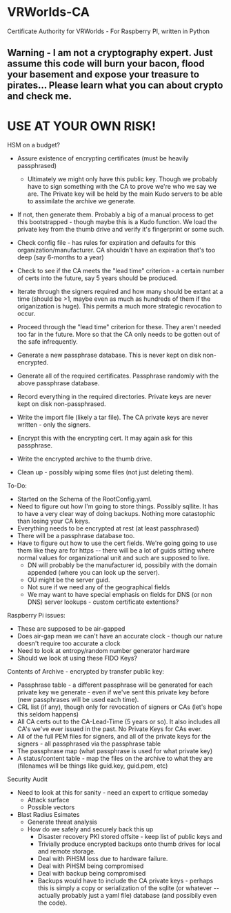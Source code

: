 # VRWorlds-CA
Certificate Authority for VRWorlds - For Raspberry PI, written in Python

## Warning - I am not a cryptography expert.  Just assume this code will burn your bacon, flood your basement and expose your treasure to pirates...  Please learn what you can about crypto and check me. 

# USE AT YOUR OWN RISK!

HSM on a budget?

 * Assure existence of encrypting certificates (must be heavily passphrased) 
   *  Ultimately we might only have this public key.  Though we probably have to sign something with the CA to prove we're who we say we are.   The Private key will be held by the main Kudo servers to be able to assimilate the archive we generate.
* If not, then generate them.  Probably a big of a manual process to get this bootstrapped - though maybe this is a Kudo function.  We load the private key from the thumb drive and verify it's fingerprint or some such.

* Check config file - has rules for expiration and defaults for this organization/manufacturer.   CA shouldn't have an expiration that's too deep (say 6-months to a year)
* Check to see if the CA meets the "lead time" criterion - a certain number of certs into the future, say 5 years should be produced.
* Iterate through the signers required and how many should be extant at a time (should be >1, maybe even as much as hundreds of them if the origanization is huge).  This permits a much more strategic revocation to occur.
* Proceed through the "lead time" criterion for these.  They aren't needed too far in the future.  More so that the CA only needs to be gotten out of the safe infrequently.
* Generate a new passphrase database.  This is never kept on disk non-encrypted.
* Generate all of the required certificates.   Passphrase randomly with the above passphrase database.
* Record everything in the required directories.   Private keys are never kept on disk non-passphrased.
* Write the import file (likely a tar file).  The CA private keys are never written - only the signers.
* Encrypt this with the encrypting cert.  It may again ask for this passphrase.
* Write the encrypted archive to the thumb drive.
* Clean up - possibly wiping some files (not just deleting them).

To-Do:
* Started on the Schema of the RootConfig.yaml.
* Need to figure out how I'm going to store things.   Possibly sqllite.   It has to have a very clear way of doing backups.  Nothing more catastophic than losing your CA keys.  
* Everything needs to be encrypted at rest (at least passphrased)
* There will be a passphrase database too.
* Have to figure out how to use the cert fields.  We're going going to use them like they are for https -- there will be a lot of guids sitting where normal values for organizational unit and such are supposed to live.  
  * DN will probably be the manufacturer id, possibily with the domain appended (where you can look up the server).  
  * OU might be the server guid.
  * Not sure if we need any of the geographical fields
  * We may want to have special emphasis on fields for DNS (or non DNS) server lookups - custom certificate extentions?

Raspberry Pi issues:
* These are supposed to be air-gapped
* Does air-gap mean we can't have an accurate clock - though our nature doesn't require too accurate a clock
* Need to look at entropy/random number generator hardware
* Should we look at using these FIDO Keys?

Contents of Archive - encrypted by transfer public key:
* Passphrase table - a different passphrase will be generated for each private key we generate - even if we've sent this private key before (new passphrases will be used each time).
* CRL list (if any), though only for revocation of signers or CAs (let's hope this seldom happens)
* All CA certs out to the CA-Lead-Time (5 years or so).  It also includes all CA's we've ever issued in the past.  No Private Keys for CAs ever.
* All of the full PEM files for signers, and all of the private keys for the signers - all passphrased via the passphrase table
* The passphrase map (what passphrase is used for what private key)
* A status/content table - map the files on the archive to what they are (filenames will be things like guid.key, guid.pem, etc)

Security Audit
* Need to look at this for sanity - need an expert to critique someday
  * Attack surface
  * Possible vectors
* Blast Radius Esimates
  * Generate threat analysis
  * How do we safely and securely back this up
    * Disaster recovery PKI stored offsite - keep list of public keys and
    * Trivially produce encrypted backups onto thumb drives for local and remote storage.   
    * Deal with PiHSM loss due to hardware failure.
    * Deal with PiHSM being compromised
    * Deal with backup being compromised
    * Backups would have to include the CA private keys - perhaps this is simply a copy or serialization of the sqlite (or whatever -- actually probably just a yaml file) database (and possibily even the code).